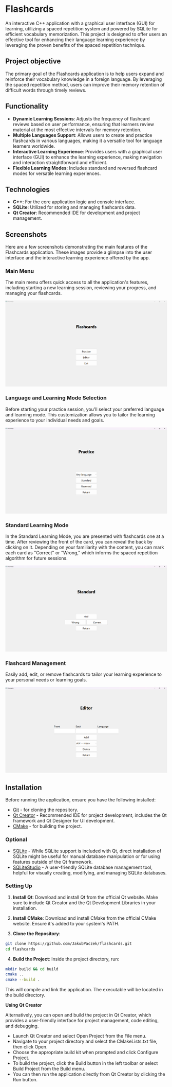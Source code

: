 # Flashcards

An interactive C++ application with a graphical user interface (GUI) for learning, utilizing a spaced repetition system and powered by SQLite for efficient vocabulary memorization. This project is designed to offer users an effective tool for enhancing their language learning experience by leveraging the proven benefits of the spaced repetition technique.

## Project objective

The primary goal of the Flashcards application is to help users expand and reinforce their vocabulary knowledge in a foreign language. By leveraging the spaced repetition method, users can improve their memory retention of difficult words through timely reviews.

## Functionality

- **Dynamic Learning Sessions**: Adjusts the frequency of flashcard reviews based on user performance, ensuring that learners review material at the most effective intervals for memory retention.
- **Multiple Languages Support**: Allows users to create and practice flashcards in various languages, making it a versatile tool for language learners worldwide.
- **Interactive Learning Experience**: Provides users with a graphical user interface (GUI) to enhance the learning experience, making navigation and interaction straightforward and efficient.
- **Flexible Learning Modes**: Includes standard and reversed flashcard modes for versatile learning experiences.

## Technologies

- **C++**: For the core application logic and console interface.
- **SQLite**: Utilized for storing and managing flashcards data.
- **Qt Creator**: Recommended IDE for development and project management.

## Screenshots

Here are a few screenshots demonstrating the main features of the Flashcards application. These images provide a glimpse into the user interface and the interactive learning experience offered by the app.

### Main Menu

The main menu offers quick access to all the application's features, including starting a new learning session, reviewing your progress, and managing your flashcards.

![Main Menu](screenshots/Flashcards.png)

### Language and Learning Mode Selection

Before starting your practice session, you'll select your preferred language and learning mode. This customization allows you to tailor the learning experience to your individual needs and goals.

![Language and Learning Mode Selection](screenshots/Practice.png)

### Standard Learning Mode

In the Standard Learning Mode, you are presented with flashcards one at a time. After reviewing the front of the card, you can reveal the back by clicking on it. Depending on your familiarity with the content, you can mark each card as "Correct" or "Wrong," which informs the spaced repetition algorithm for future sessions.

![Standard Learning Mode](screenshots/Standard.png)

### Flashcard Management

Easily add, edit, or remove flashcards to tailor your learning experience to your personal needs or learning goals.

![Flashcard Management](screenshots/Editor.png)

## Installation

Before running the application, ensure you have the following installed:

- [Git](https://git-scm.com/downloads) - for cloning the repository.
- [Qt Creator](https://www.qt.io/download) - Recommended IDE for project development, includes the Qt framework and Qt Designer for UI development.
- [CMake](https://cmake.org/download/) - for building the project.

### Optional
- [SQLite](https://www.sqlite.org/download.html) - While SQLite support is included with Qt, direct installation of SQLite might be useful for manual database manipulation or for using features outside of the Qt framework.
- [SQLiteStudio](https://sqlitestudio.pl/) - A user-friendly SQLite database management tool, helpful for visually creating, modifying, and managing SQLite databases.

### Setting Up

1. **Install Qt**:
Download and install Qt from the official Qt website. Make sure to include Qt Creator and the Qt Development Libraries in your installation.

2. **Install CMake**:
Download and install CMake from the official CMake website. Ensure it's added to your system's PATH.

3. **Clone the Repository**:

```bash
git clone https://github.com/JakubPaczek/flashcards.git
cd flashcards
```

4. **Build the Project**:
Inside the project directory, run:

```bash
mkdir build && cd build
cmake ..
cmake --build .
```

This will compile and link the application. The executable will be located in the build directory.

**Using Qt Creator**

Alternatively, you can open and build the project in Qt Creator, which provides a user-friendly interface for project management, code editing, and debugging.

- Launch Qt Creator and select Open Project from the File menu.
- Navigate to your project directory and select the CMakeLists.txt file, then click Open.
- Choose the appropriate build kit when prompted and click Configure Project.
- To build the project, click the Build button in the left toolbar or select Build Project from the Build menu.
- You can then run the application directly from Qt Creator by clicking the Run button.